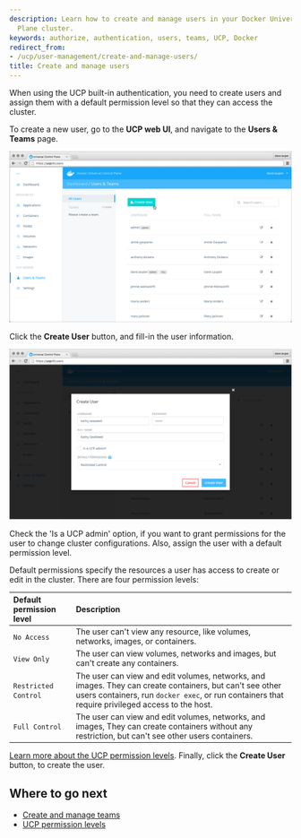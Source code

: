 ```yaml
---
description: Learn how to create and manage users in your Docker Universal Control
  Plane cluster.
keywords: authorize, authentication, users, teams, UCP, Docker
redirect_from:
- /ucp/user-management/create-and-manage-users/
title: Create and manage users
---
```


When using the UCP built-in authentication, you need to create users and
assign them with a default permission level so that they can access the
cluster.

To create a new user, go to the **UCP web UI**, and navigate to the
**Users & Teams** page.

![](../images/create-users-1.png)

Click the **Create User** button, and fill-in the user information.

![](../images/create-users-2.png)

Check the 'Is a UCP admin' option, if you want to grant permissions for the
user to change cluster configurations. Also, assign the user with a default
permission level.

Default permissions specify the resources a user has access to create or edit
in the cluster. There are four permission levels:

| Default permission level | Description                                                                                                                                                                                                  |
|:-------------------------|:-------------------------------------------------------------------------------------------------------------------------------------------------------------------------------------------------------------|
| `No Access`              | The user can't view any resource, like volumes, networks, images, or containers.                                                                                                                             |
| `View Only`              | The user can view volumes, networks and images, but can't create any containers.                                                                                                                             |
| `Restricted Control`     | The user can view and edit volumes, networks, and images. They can create containers, but can't see other users containers, run `docker exec`, or run containers that require privileged access to the host. |
| `Full Control`           | The user can view and edit volumes, networks, and images, They can create containers without any restriction, but can't see other users containers.                                                          |

[Learn more about the UCP permission levels](permission-levels.md). Finally,
click the **Create User** button, to create the user.

## Where to go next

* [Create and manage teams](create-and-manage-teams.md)
* [UCP permission levels](permission-levels.md)